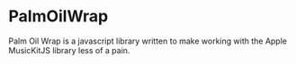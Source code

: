 # PalmOilWrap
Palm Oil Wrap is a javascript library written to make working with the Apple MusicKitJS library less of a pain. 
